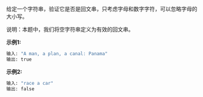 给定一个字符串，验证它是否是回文串，只考虑字母和数字字符，可以忽略字母的大小写。

说明：本题中，我们将空字符串定义为有效的回文串。

**示例1:**

```bash
输入: "A man, a plan, a canal: Panama"
输出: true
```

**示例2:**

```bash
输入: "race a car"
输出: false
```